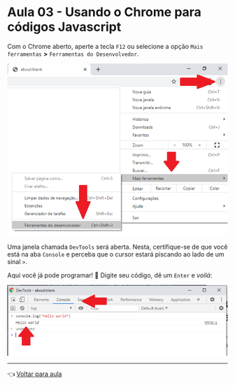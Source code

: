 # Aula 03 - Usando o Chrome para códigos Javascript

Com o Chrome aberto, aperte a tecla `F12` ou selecione a opção `Mais ferramentas` **>** `Ferramentas do Desenvolvedor`.

![ferramentas](img/chrome-1.png)

Uma janela chamada `DevTools` será aberta. Nesta, certifique-se de que você está na aba `Console` e perceba que o cursor estará piscando ao lado de um sinal `>`.

Aqui você já pode programar! :metal: Digite seu código, dê um `Enter` e _voilá_:

![devtools](img/chrome-2.png)

---
:point_left: [Voltar para aula](aula.md)